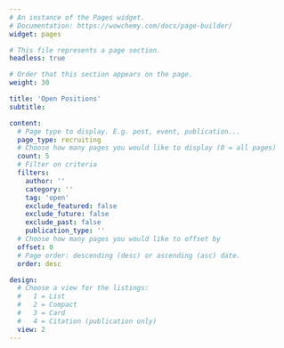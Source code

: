 ```yaml
---
# An instance of the Pages widget.
# Documentation: https://wowchemy.com/docs/page-builder/
widget: pages

# This file represents a page section.
headless: true

# Order that this section appears on the page.
weight: 30

title: 'Open Positions'
subtitle:

content:
  # Page type to display. E.g. post, event, publication...
  page_type: recruiting
  # Choose how many pages you would like to display (0 = all pages)
  count: 5
  # Filter on criteria
  filters:
    author: ''
    category: ''
    tag: 'open'
    exclude_featured: false
    exclude_future: false
    exclude_past: false
    publication_type: ''
  # Choose how many pages you would like to offset by
  offset: 0
  # Page order: descending (desc) or ascending (asc) date.
  order: desc

design:
  # Choose a view for the listings:
  #   1 = List
  #   2 = Compact
  #   3 = Card
  #   4 = Citation (publication only)
  view: 2
---
```

